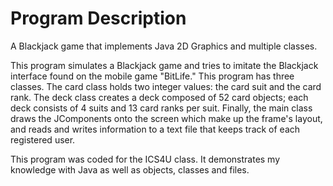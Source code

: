# Program Description
A Blackjack game that implements Java 2D Graphics and multiple classes.

This program simulates a Blackjack game and tries to imitate the Blackjack interface found on the mobile game "BitLife." This program has three classes. The card class holds two integer values: the card suit and the card rank. The deck class creates a deck composed of 52 card objects; each deck consists of 4 suits and 13 card ranks per suit. Finally, the main class draws the JComponents onto the screen which make up the frame's layout, and reads and writes information to a text file that keeps track of each registered user.

This program was coded for the ICS4U class. It demonstrates my knowledge with Java as well as objects, classes and files.

